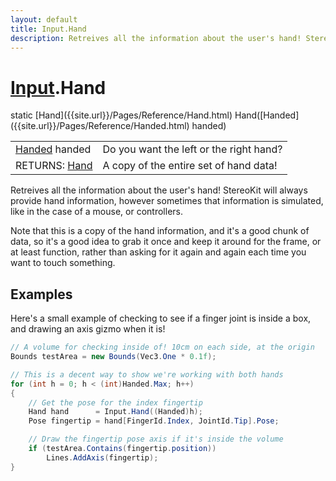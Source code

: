 ```yaml
---
layout: default
title: Input.Hand
description: Retreives all the information about the user's hand! StereoKit will always provide hand information, however sometimes that information is simulated, like in the case of a mouse, or controllers.  Note that this is a copy of the hand information, and it's a good chunk of data, so it's a good idea to grab it once and keep it around for the frame, or at least function, rather than asking for it again and again each time you want to touch something.
---
```

# [Input]({{site.url}}/Pages/Reference/Input.html).Hand

<div class='signature' markdown='1'>
static [Hand]({{site.url}}/Pages/Reference/Hand.html) Hand([Handed]({{site.url}}/Pages/Reference/Handed.html) handed)
</div>

|  |  |
|--|--|
|[Handed]({{site.url}}/Pages/Reference/Handed.html) handed|Do you want the left or the right hand?|
|RETURNS: [Hand]({{site.url}}/Pages/Reference/Hand.html)|A copy of the entire set of hand data!|

Retreives all the information about the user's hand!
StereoKit will always provide hand information, however sometimes
that information is simulated, like in the case of a mouse, or
controllers.

Note that this is a copy of the hand information, and it's a good
chunk of data, so it's a good idea to grab it once and keep it
around for the frame, or at least function, rather than asking
for it again and again each time you want to touch something.




## Examples

Here's a small example of checking to see if a finger joint is inside
a box, and drawing an axis gizmo when it is!
```csharp
// A volume for checking inside of! 10cm on each side, at the origin
Bounds testArea = new Bounds(Vec3.One * 0.1f);

// This is a decent way to show we're working with both hands
for (int h = 0; h < (int)Handed.Max; h++)
{
	// Get the pose for the index fingertip
	Hand hand      = Input.Hand((Handed)h);
	Pose fingertip = hand[FingerId.Index, JointId.Tip].Pose;

	// Draw the fingertip pose axis if it's inside the volume
	if (testArea.Contains(fingertip.position))
		Lines.AddAxis(fingertip);
}
```

